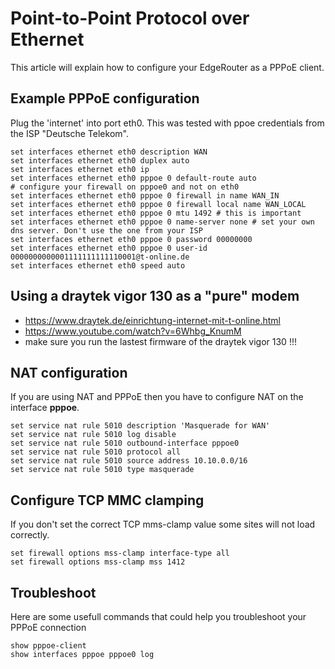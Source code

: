# Point-to-Point Protocol over Ethernet
This article will explain how to configure your EdgeRouter as a PPPoE client.

## Example PPPoE configuration
Plug the 'internet' into port eth0. This was tested with ppoe credentials from the ISP "Deutsche Telekom".

```
set interfaces ethernet eth0 description WAN
set interfaces ethernet eth0 duplex auto
set interfaces ethernet eth0 ip
set interfaces ethernet eth0 pppoe 0 default-route auto
# configure your firewall on pppoe0 and not on eth0
set interfaces ethernet eth0 pppoe 0 firewall in name WAN_IN
set interfaces ethernet eth0 pppoe 0 firewall local name WAN_LOCAL
set interfaces ethernet eth0 pppoe 0 mtu 1492 # this is important
set interfaces ethernet eth0 pppoe 0 name-server none # set your own dns server. Don't use the one from your ISP
set interfaces ethernet eth0 pppoe 0 password 00000000
set interfaces ethernet eth0 pppoe 0 user-id 0000000000001111111111110001@t-online.de
set interfaces ethernet eth0 speed auto
```

## Using a draytek vigor 130 as a "pure" modem
- https://www.draytek.de/einrichtung-internet-mit-t-online.html
- https://www.youtube.com/watch?v=6Whbg_KnumM
- make sure you run the lastest firmware of the draytek vigor 130 !!!

## NAT configuration
If you are using NAT and PPPoE then you have to configure NAT on the interface **pppoe**. 

```
set service nat rule 5010 description 'Masquerade for WAN'
set service nat rule 5010 log disable
set service nat rule 5010 outbound-interface pppoe0
set service nat rule 5010 protocol all
set service nat rule 5010 source address 10.10.0.0/16
set service nat rule 5010 type masquerade
```

## Configure TCP MMC clamping
If you don't set the correct TCP mms-clamp value some sites will not load correctly.

```
set firewall options mss-clamp interface-type all
set firewall options mss-clamp mss 1412
```

## Troubleshoot
Here are some usefull commands that could help you troubleshoot your PPPoE connection

```
show pppoe-client
show interfaces pppoe pppoe0 log
```